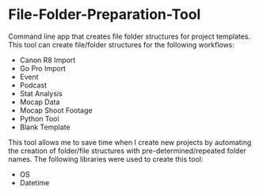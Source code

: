 # File-Folder-Preparation-Tool
Command line app that creates file folder structures for project templates. This tool can create file/folder structures for the following workflows:

- Canon R8 Import
- Go Pro Import
- Event
- Podcast
- Stat Analysis
- Mocap Data
- Mocap Shoot Footage
- Python Tool
- Blank Template

This tool allows me to save time when I create new projects by automating the creation of folder/file structures with pre-determined/repeated folder names. The following libraries were used to create this tool: 

- OS
- Datetime
